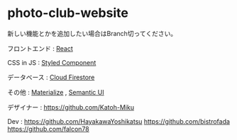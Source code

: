 # photo-club-website

新しい機能とかを追加したい場合はBranch切ってください。
  
フロントエンド : [React](https://reactjs.org/)

CSS in JS : [Styled Component](https://www.styled-components.com/)

データベース : [Cloud Firestore](https://firebase.google.com/products/)

その他 : [Materialize](https://materializecss.com/) , [Semantic UI](https://react.semantic-ui.com/)

デザイナー : https://github.com/Katoh-Miku

Dev :
https://github.com/HayakawaYoshikatsu
https://github.com/bistrofada 
https://github.com/falcon78
